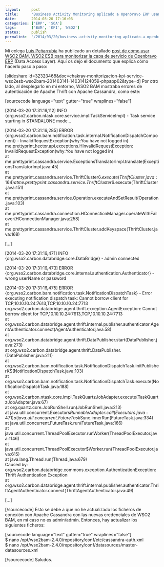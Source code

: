 ```yaml
---
layout:     post
title:      'Business Activity Monitoring aplicado a Openbravo ERP usando WSO2 ESB y WSO2 BAM'
date:       2014-03-20 17:16:03
categories: ['ERP', 'SOA']
tags:       ['BAM', 'KPI', 'WSO2']
status:     publish 
permalink:  "/2014/03/20/business-activity-monitoring-aplicado-a-openbravo-erp-usando-wso2-esb-y-wso2-bam/"
---
```

Mi colega [Luis Peñarrubia](http://www.linkedin.com/in/luispenarrubia "Luis Peñarrubia @ LinkedIn") ha publicado un detallado [post de cómo usar WSO2 BAM, WSO2 ESB para monitorizar la capa de servicio de Openbravo ERP](http://luispenarrubia.wordpress.com/2014/03/15/monitorizar-business-services-usando-wso2-esb-y-wso2-bam/ "Monitorizar Business Services usando WSO2 ESB y WSO2 BAM") (Data Access Layer).
Aquí os dejo el documento que explica cómo hacerlo paso a paso:

[slideshare id=32323468&doc=chakray-monitorizacion-kpi-service-wso2esb-wso2bam-201403141-140314124059-phpapp02&type=d]
Por otro lado, al desplegarlo en mi entorno, WSO2 BAM mostraba errores de autenticación de Apache Thrift con Apache Cassandra, como este:

[sourcecode language="text" gutter="true" wraplines="false"] 

[2014-03-20 17:31:16,112] INFO {org.wso2.carbon.ntask.core.service.impl.TaskServiceImpl} - Task service starting in STANDALONE mode...  

[2014-03-20 17:31:16,285] ERROR {org.wso2.carbon.bam.notification.task.internal.NotificationDispatchComponent} - InvalidRequestException(why:You have not logged in)  
me.prettyprint.hector.api.exceptions.HInvalidRequestException: InvalidRequestException(why:You have not logged in)  
at me.prettyprint.cassandra.service.ExceptionsTranslatorImpl.translate(ExceptionsTranslatorImpl.java:45)  
at me.prettyprint.cassandra.service.ThriftCluster$6.execute(ThriftCluster.java:164)  
at me.prettyprint.cassandra.service.ThriftCluster$6.execute(ThriftCluster.java:151)  
at me.prettyprint.cassandra.service.Operation.executeAndSetResult(Operation.java:103)  
at me.prettyprint.cassandra.connection.HConnectionManager.operateWithFailover(HConnectionManager.java:258)  
at me.prettyprint.cassandra.service.ThriftCluster.addKeyspace(ThriftCluster.java:168)

[...]

[2014-03-20 17:31:16,471] INFO {org.wso2.carbon.databridge.core.DataBridge} - admin connected  

[2014-03-20 17:31:16,473] ERROR {org.wso2.carbon.databridge.core.internal.authentication.Authenticator} - wrong userName or password  

[2014-03-20 17:31:16,475] ERROR {org.wso2.carbon.bam.notification.task.NotificationDispatchTask} - Error executing notification dispatch task: Cannot borrow client for TCP,10.10.10.24:7613,TCP,10.10.10.24:7713  
org.wso2.carbon.databridge.agent.thrift.exception.AgentException: Cannot borrow client for TCP,10.10.10.24:7613,TCP,10.10.10.24:7713  
at org.wso2.carbon.databridge.agent.thrift.internal.publisher.authenticator.AgentAuthenticator.connect(AgentAuthenticator.java:58)  
at org.wso2.carbon.databridge.agent.thrift.DataPublisher.start(DataPublisher.java:273)  
at org.wso2.carbon.databridge.agent.thrift.DataPublisher.<init>(DataPublisher.java:211)  
at org.wso2.carbon.bam.notification.task.NotificationDispatchTask.initPublisherKS(NotificationDispatchTask.java:103)  
at org.wso2.carbon.bam.notification.task.NotificationDispatchTask.execute(NotificationDispatchTask.java:188)  
at org.wso2.carbon.ntask.core.impl.TaskQuartzJobAdapter.execute(TaskQuartzJobAdapter.java:67)  
at org.quartz.core.JobRunShell.run(JobRunShell.java:213)  
at java.util.concurrent.Executors$RunnableAdapter.call(Executors.java:471)  
at java.util.concurrent.FutureTask$Sync.innerRun(FutureTask.java:334)  
at java.util.concurrent.FutureTask.run(FutureTask.java:166)  
at java.util.concurrent.ThreadPoolExecutor.runWorker(ThreadPoolExecutor.java:1146)  
at java.util.concurrent.ThreadPoolExecutor$Worker.run(ThreadPoolExecutor.java:615)  
at java.lang.Thread.run(Thread.java:679)  
Caused by: org.wso2.carbon.databridge.commons.exception.AuthenticationException: Thrift Authentication Exception  
at org.wso2.carbon.databridge.agent.thrift.internal.publisher.authenticator.ThriftAgentAuthenticator.connect(ThriftAgentAuthenticator.java:49)  

[...]  

[/sourcecode]
Esto se debe a que no he actualizado los ficheros de conexión con Apache Cassandra con las nuevas credenciales de WSO2 BAM, en mi caso no es admin/admin. Entonces, hay actualizar los siguientes ficheros:

[sourcecode language="text" gutter="true" wraplines="false"]  
$ nano /opt/wso2bam-2.4.0/repository/conf/etc/cassandra-auth.xml  
$ nano /opt/wso2bam-2.4.0/repository/conf/datasources/master-datasources.xml  

[/sourcecode]
Saludos.

